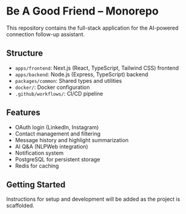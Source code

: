 # Be A Good Friend – Monorepo

This repository contains the full-stack application for the AI-powered connection follow-up assistant.

## Structure
- `apps/frontend`: Next.js (React, TypeScript, Tailwind CSS) frontend
- `apps/backend`: Node.js (Express, TypeScript) backend
- `packages/common`: Shared types and utilities
- `docker/`: Docker configuration
- `.github/workflows/`: CI/CD pipeline

## Features
- OAuth login (LinkedIn, Instagram)
- Contact management and filtering
- Message history and highlight summarization
- AI Q&A (NLPWeb integration)
- Notification system
- PostgreSQL for persistent storage
- Redis for caching

## Getting Started
Instructions for setup and development will be added as the project is scaffolded.
